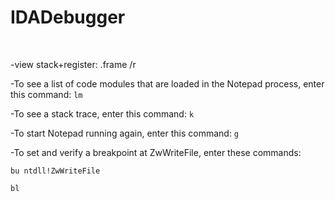 # IDADebugger
</br>

-view stack+register: .frame /r

-To see a list of code modules that are loaded in the Notepad process, enter this command: ```lm```

-To see a stack trace, enter this command: ```k```

-To start Notepad running again, enter this command: ```g```

-To set and verify a breakpoint at ZwWriteFile, enter these commands:

```bu ntdll!ZwWriteFile```

```bl```


